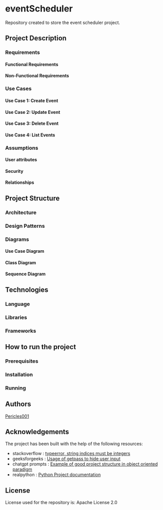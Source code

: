 # eventScheduler
Repository created to store the event scheduler project.


## Project Description

### Requirements

#### Functional Requirements


#### Non-Functional Requirements


### Use Cases

#### Use Case 1: Create Event


#### Use Case 2: Update Event


#### Use Case 3: Delete Event


#### Use Case 4: List Events

### Assumptions

#### User attributes

#### Security

#### Relationships

## Project Structure

### Architecture

### Design Patterns

### Diagrams

#### Use Case Diagram


#### Class Diagram

#### Sequence Diagram

## Technologies

### Language

### Libraries

### Frameworks

## How to run the project

### Prerequisites

### Installation

### Running

## Authors

[Pericles001](https:www.github.com/Pericles001)

## Acknowledgements 

The project has been built with the help of the following resources:

* stackoverflow : [typeerror, string indices must be integers](https://stackoverflow.com/questions/6077675/why-am-i-seeing-typeerror-string-indices-must-be-integers)
* geeksforgeeks : [Usage of getpass to hide user input](https://www.geeksforgeeks.org/getpass-and-getuser-in-python-password-without-echo/)
* chatgpt prompts : [Example of good project structure in object oriented paradigm]()
* realpython : [Python Project documentation](https://realpython.com/python-project-documentation-with-mkdocs/)

## License

License used for the repository is: Apache License 2.0
